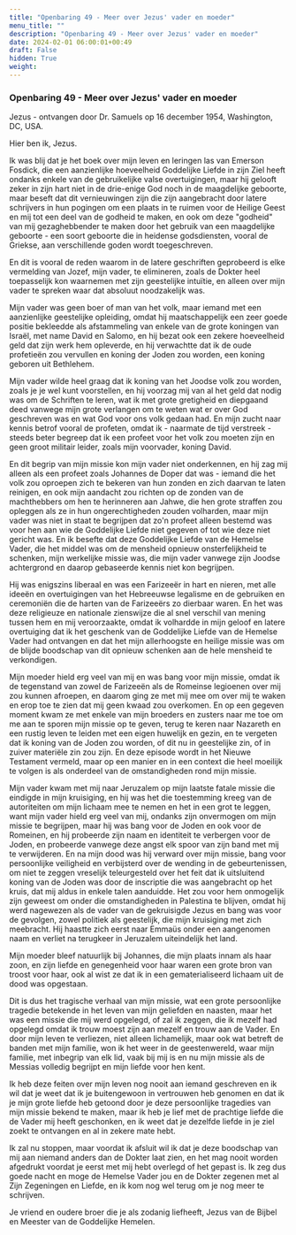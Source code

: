 ```yaml
---
title: "Openbaring 49 - Meer over Jezus' vader en moeder"
menu_title: ""
description: "Openbaring 49 - Meer over Jezus' vader en moeder"
date: 2024-02-01 06:00:01+00:49
draft: False
hidden: True
weight:
---
```

### Openbaring 49 - Meer over Jezus' vader en moeder

Jezus - ontvangen door Dr. Samuels op 16 december 1954, Washington, DC, USA.

Hier ben ik, Jezus.

Ik was blij dat je het boek over mijn leven en leringen las van Emerson Fosdick, die een aanzienlijke hoeveelheid Goddelijke Liefde in zijn Ziel heeft ondanks enkele van de gebruikelijke valse overtuigingen, maar hij gelooft zeker in zijn hart niet in de drie-enige God noch in de maagdelijke geboorte, maar beseft dat dit vernieuwingen zijn die zijn aangebracht door latere schrijvers in hun pogingen om een plaats in te ruimen voor de Heilige Geest en mij tot een deel van de godheid te maken, en ook om deze "godheid" van mij gezaghebbender te maken door het gebruik van een maagdelijke geboorte - een soort geboorte die in heidense godsdiensten, vooral de Griekse, aan verschillende goden wordt toegeschreven.

En dit is vooral de reden waarom in de latere geschriften geprobeerd is elke vermelding van Jozef, mijn vader, te elimineren, zoals de Dokter heel toepasselijk kon waarnemen met zijn geestelijke intuïtie, en alleen over mijn vader te spreken waar dat absoluut noodzakelijk was.

Mijn vader was geen boer of man van het volk, maar iemand met een aanzienlijke geestelijke opleiding, omdat hij maatschappelijk een zeer goede positie bekleedde als afstammeling van enkele van de grote koningen van Israël, met name David en Salomo, en hij bezat ook een zekere hoeveelheid geld dat zijn werk hem opleverde, en hij verwachtte dat ik de oude profetieën zou vervullen en koning der Joden zou worden, een koning geboren uit Bethlehem.

Mijn vader wilde heel graag dat ik koning van het Joodse volk zou worden, zoals je je wel kunt voorstellen, en hij voorzag mij van al het geld dat nodig was om de Schriften te leren, wat ik met grote gretigheid en diepgaand deed vanwege mijn grote verlangen om te weten wat er over God geschreven was en wat God voor ons volk gedaan had. En mijn zucht naar kennis betrof vooral de profeten, omdat ik - naarmate de tijd verstreek - steeds beter begreep dat ik een profeet voor het volk zou moeten zijn en geen groot militair leider, zoals mijn voorvader, koning David.

En dit begrip van mijn missie kon mijn vader niet onderkennen, en hij zag mij alleen als een profeet zoals Johannes de Doper dat was - iemand die het volk zou oproepen zich te bekeren van hun zonden en zich daarvan te laten reinigen, en ook mijn aandacht zou richten op de zonden van de machthebbers om hen te herinneren aan Jahwe, die hen grote straffen zou opleggen als ze in hun ongerechtigheden zouden volharden, maar mijn vader was niet in staat te begrijpen dat zo'n profeet alleen bestemd was voor hen aan wie de Goddelijke Liefde niet gegeven of tot wie deze niet gericht was. En ik besefte dat deze Goddelijke Liefde van de Hemelse Vader, die het middel was om de mensheid opnieuw onsterfelijkheid te schenken, mijn werkelijke missie was, die mijn vader vanwege zijn Joodse achtergrond en daarop gebaseerde kennis niet kon begrijpen.

Hij was enigszins liberaal en was een Farizeeër in hart en nieren, met alle ideeën en overtuigingen van het Hebreeuwse legalisme en de gebruiken en ceremoniën die de harten van de Farizeeërs zo dierbaar waren. En het was deze religieuze en nationale zienswijze die al snel verschil van mening tussen hem en mij veroorzaakte, omdat ik volhardde in mijn geloof en latere overtuiging dat ik het geschenk van de Goddelijke Liefde van de Hemelse Vader had ontvangen en dat het mijn allerhoogste en heilige missie was om de blijde boodschap van dit opnieuw schenken aan de hele mensheid te verkondigen.

Mijn moeder hield erg veel van mij en was bang voor mijn missie, omdat ik de tegenstand van zowel de Farizeeën als de Romeinse legioenen over mij zou kunnen afroepen, en daarom ging ze met mij mee om over mij te waken en erop toe te zien dat mij geen kwaad zou overkomen. En op een gegeven moment kwam ze met enkele van mijn broeders en zusters naar me toe om me aan te sporen mijn missie op te geven, terug te keren naar Nazareth en een rustig leven te leiden met een eigen huwelijk en gezin, en te vergeten dat ik koning van de Joden zou worden, of dit nu in geestelijke zin, of in zuiver materiële zin zou zijn. En deze episode wordt in het Nieuwe Testament vermeld, maar op een manier en in een context die heel moeilijk te volgen is als onderdeel van de omstandigheden rond mijn missie.

Mijn vader kwam met mij naar Jeruzalem op mijn laatste fatale missie die eindigde in mijn kruisiging, en hij was het die toestemming kreeg van de autoriteiten om mijn lichaam mee te nemen en het in een grot te leggen, want mijn vader hield erg veel van mij, ondanks zijn onvermogen om mijn missie te begrijpen, maar hij was bang voor de Joden en ook voor de Romeinen, en hij probeerde zijn naam en identiteit te verbergen voor de Joden, en probeerde vanwege deze angst elk spoor van zijn band met mij te verwijderen. En na mijn dood was hij verward over mijn missie, bang voor persoonlijke veiligheid en verbijsterd over de wending in de gebeurtenissen, om niet te zeggen vreselijk teleurgesteld over het feit dat ik uitsluitend koning van de Joden was door de inscriptie die was aangebracht op het kruis, dat mij aldus in enkele talen aanduidde. Het zou voor hem onmogelijk zijn geweest om onder die omstandigheden in Palestina te blijven, omdat hij werd nagewezen als de vader van de gekruisigde Jezus en bang was voor de gevolgen, zowel politiek als geestelijk, die mijn kruisiging met zich meebracht. Hij haastte zich eerst naar Emmaüs onder een aangenomen naam en verliet na terugkeer in Jeruzalem uiteindelijk het land.

Mijn moeder bleef natuurlijk bij Johannes, die mijn plaats innam als haar zoon, en zijn liefde en genegenheid voor haar waren een grote bron van troost voor haar, ook al wist ze dat ik in een gematerialiseerd lichaam uit de dood was opgestaan.

Dit is dus het tragische verhaal van mijn missie, wat een grote persoonlijke tragedie betekende in het leven van mijn geliefden en naasten, maar het was een missie die mij werd opgelegd, of zal ik zeggen, die ik mezelf had opgelegd omdat ik trouw moest zijn aan mezelf en trouw aan de Vader. En door mijn leven te verliezen, niet alleen lichamelijk, maar ook wat betreft de banden met mijn familie, won ik het weer in de geestenwereld, waar mijn familie, met inbegrip van elk lid, vaak bij mij is en nu mijn missie als de Messias volledig begrijpt en mijn liefde voor hen kent.

Ik heb deze feiten over mijn leven nog nooit aan iemand geschreven en ik wil dat je weet dat ik je buitengewoon in vertrouwen heb genomen en dat ik je mijn grote liefde heb getoond door je deze persoonlijke tragedies van mijn missie bekend te maken, maar ik heb je lief met de prachtige liefde die de Vader mij heeft geschonken, en ik weet dat je dezelfde liefde in je ziel zoekt te ontvangen en al in zekere mate hebt.

Ik zal nu stoppen, maar voordat ik afsluit wil ik dat je deze boodschap van mij aan niemand anders dan de Dokter laat zien, en het mag nooit worden afgedrukt voordat je eerst met mij hebt overlegd of het gepast is. Ik zeg dus goede nacht en moge de Hemelse Vader jou en de Dokter zegenen met al Zijn Zegeningen en Liefde, en ik kom nog wel terug om je nog meer te schrijven.

Je vriend en oudere broer die je als zodanig liefheeft, Jezus van de Bijbel en Meester van de Goddelijke Hemelen.
